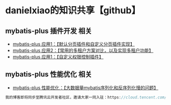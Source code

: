 # danielxiao的知识共享【github】

## mybatis-plus 插件开发 相关
- [mybatis-plus 应用1：【默认分页插件和自定义分页插件实现】](/mybatis/自定义插件/pagingPlugin.md)
- [mybatis-plus 应用2：【常用的多租户方案对比，以及实现多租户功能】](/mybatis/自定义插件/tenantAndDataPerssionPlugin.md)
- [mybatis-plus 应用1：【自定义权限控制插件】](/mybatis/自定义插件/pagingPlugin.md)

## mybatis-plus 性能优化 相关
- [mybatis-plus 性能优化：【大数据量mybatis序列化和反序列化慢的问题】](/mybatis/自定义插件/pagingPlugin.md)



```java
我的博客即将同步至腾讯云开发者社区，邀请大家一同入驻：https://cloud.tencent.com/developer/support-plan?invite_code=2gj0019g5m3og
```
